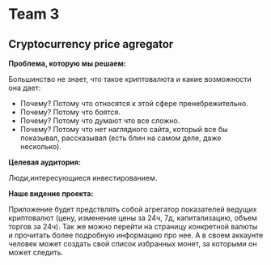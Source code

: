# Team 3
## Cryptocurrency price agregator


**Проблема, которую мы решаем:**

Большинство не знает, что такое криптовалюта и какие возможности она дает:
- Почему? Потому что относятся к этой сфере пренебрежительно.
- Почему? Потому что боятся.
- Почему? Потому что думают что все сложно.
- Почему? Потому что нет наглядного сайта, который все бы показывал, 
рассказывал (есть блин на самом деле, даже несколько).

**Целевая аудитория:**

Люди,интересующиеся инвестированием.

**Наше видение проекта:**

Приложение будет предствлять собой агрегатор показателей ведущих криптовалют (цену, изменение цены за 24ч, 7д,
капитализацию, объем торгов за 24ч).
Так же можно перейти на страницу конкретной валюты и прочитать более подробную информацию про нее.
А в своем аккаунте человек может создать свой список избранных монет, за которыми он может следить.
